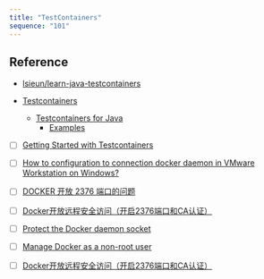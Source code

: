 ```yaml
---
title: "TestContainers"
sequence: "101"
---
```


## Reference

- [lsieun/learn-java-testcontainers](https://github.com/lsieun/learn-java-testcontainers)


- [Testcontainers](https://testcontainers.com/)
    - [Testcontainers for Java](https://java.testcontainers.org/)
        - [Examples](https://java.testcontainers.org/examples/)


- [ ] [Getting Started with Testcontainers](https://tanzu.vmware.com/developer/guides/spring-testcontainers-gs/)
- [ ] [How to configuration to connection docker daemon in VMware Workstation on Windows?](https://github.com/testcontainers/testcontainers-java/issues/1945)

- [ ] [DOCKER 开放 2376 端口的问题](https://www.cnblogs.com/laoer/p/14674344.html)
- [ ] [Docker开放远程安全访问（开启2376端口和CA认证）](https://segmentfault.com/a/1190000022023393)
- [ ] [Protect the Docker daemon socket](https://docs.docker.com/engine/security/protect-access/)
- [ ] [Manage Docker as a non-root user](https://docs.docker.com/engine/install/linux-postinstall/#manage-docker-as-a-non-root-user)
- [ ] [Docker开放远程安全访问（开启2376端口和CA认证）](https://blog.csdn.net/guochengabcd/article/details/126284964)
